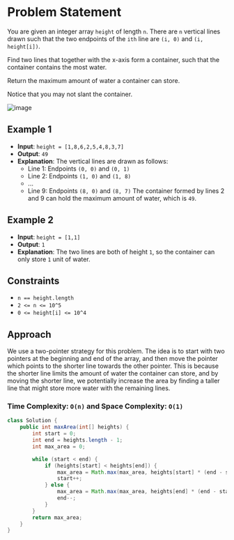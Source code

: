 # Problem Statement

You are given an integer array `height` of length `n`. There are `n` vertical lines drawn such that the two endpoints of the `ith` line are `(i, 0)` and `(i, height[i])`.

Find two lines that together with the x-axis form a container, such that the container contains the most water.

Return the maximum amount of water a container can store.

Notice that you may not slant the container.

![image](https://github.com/user-attachments/assets/d7ba9345-af33-48a1-8994-e7dff0eb7736)

## Example 1

- **Input**: `height = [1,8,6,2,5,4,8,3,7]`
- **Output**: `49`
- **Explanation**: The vertical lines are drawn as follows:
    - Line 1: Endpoints `(0, 0)` and `(0, 1)`
    - Line 2: Endpoints `(1, 0)` and `(1, 8)`
    - ...
    - Line 9: Endpoints `(8, 0)` and `(8, 7)`
  The container formed by lines 2 and 9 can hold the maximum amount of water, which is `49`.

## Example 2

- **Input**: `height = [1,1]`
- **Output**: `1`
- **Explanation**: The two lines are both of height `1`, so the container can only store `1` unit of water.

## Constraints

- `n == height.length`
- `2 <= n <= 10^5`
- `0 <= height[i] <= 10^4`

## Approach

We use a two-pointer strategy for this problem. The idea is to start with two pointers at the beginning and end of the array, and then move the pointer which points to the shorter line towards the other pointer. This is because the shorter line limits the amount of water the container can store, and by moving the shorter line, we potentially increase the area by finding a taller line that might store more water with the remaining lines.

### Time Complexity: `O(n)` and Space Complexity: `O(1)`

```java
class Solution {
    public int maxArea(int[] heights) {
        int start = 0;
        int end = heights.length - 1;
        int max_area = 0;

        while (start < end) {
            if (heights[start] < heights[end]) {
                max_area = Math.max(max_area, heights[start] * (end - start));
                start++;
            } else {
                max_area = Math.max(max_area, heights[end] * (end - start));
                end--;
            }
        }
        return max_area;
    }
}
```
